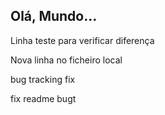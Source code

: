 ## Olá, Mundo...

Linha teste para verificar diferença

Nova linha no ficheiro local

bug tracking fix

fix readme bugt

